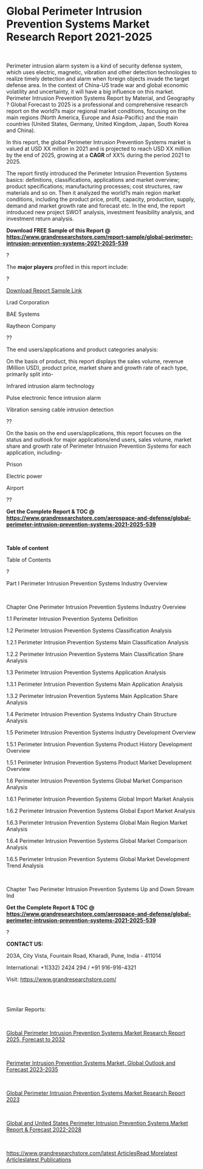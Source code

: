 <h1>Global Perimeter Intrusion Prevention Systems Market Research Report 2021-2025</h1><br/><p>Perimeter intrusion alarm system is a kind of security defense system, which uses electric, magnetic, vibration and other detection technologies to realize timely detection and alarm when foreign objects invade the target defense area. In the context of China-US trade war and global economic volatility and uncertainty, it will have a big influence on this market. Perimeter Intrusion Prevention Systems Report by Material, and Geography ? Global Forecast to 2025 is a professional and comprehensive research report on the world?s major regional market conditions, focusing on the main regions (North America, Europe and Asia-Pacific) and the main countries (United States, Germany, United Kingdom, Japan, South Korea and China).</p>
 
 
 
 <p>In this report, the global Perimeter Intrusion Prevention Systems market is valued at USD XX million in 2021 and is projected to reach USD XX million by the end of 2025, growing at a <strong>CAGR</strong> of XX% during the period 2021 to 2025.</p>
 
 
 
 <p>The report firstly introduced the Perimeter Intrusion Prevention Systems basics: definitions, classifications, applications and market overview; product specifications; manufacturing processes; cost structures, raw materials and so on. Then it analyzed the world?s main region market conditions, including the product price, profit, capacity, production, supply, demand and market growth rate and forecast etc. In the end, the report introduced new project SWOT analysis, investment feasibility analysis, and investment return analysis.</p>
 
 
 
 <div><b>Download FREE Sample of this Report @ <a href="https://www.grandresearchstore.com/report-sample/global-perimeter-intrusion-prevention-systems-2021-2025-539">https://www.grandresearchstore.com/report-sample/global-perimeter-intrusion-prevention-systems-2021-2025-539</a></b></div>
 
 
 
 <p>? </p>
 
 
 
 <p>The <strong>major players</strong> profiled in this report include:</p>
 
 
 
 <p>? </p>
 
 
 
 <p><a href="https://www.grandresearchstore.com/mr-admin/report-sample/global-perimeter-intrusion-prevention-systems-2021-2025-539">Download Report Sample Link</a></p>
 
 
 
 <p>Lrad Corporation</p>
 
 
 
 <p>BAE Systems</p>
 
 
 
 <p>Raytheon Company</p>
 
 
 
 <p>??</p>
 
 
 
 <p>The end users/applications and product categories analysis:</p>
 
 
 
 <p>On the basis of product, this report displays the sales volume, revenue (Million USD), product price, market share and growth rate of each type, primarily split into-</p>
 
 
 
 <p>Infrared intrusion alarm technology</p>
 
 
 
 <p>Pulse electronic fence intrusion alarm</p>
 
 
 
 <p>Vibration sensing cable intrusion detection</p>
 
 
 
 <p>??</p>
 
 
 
 <p>On the basis on the end users/applications, this report focuses on the status and outlook for major applications/end users, sales volume, market share and growth rate of Perimeter Intrusion Prevention Systems for each application, including-</p>
 
 
 
 <p>Prison</p>
 
 
 
 <p>Electric power</p>
 
 
 
 <p>Airport</p>
 
 
 
 <p>??</p>
 
 
 
 <div><b>Get the Complete Report & TOC @ <a href="https://www.grandresearchstore.com/aerospace-and-defense/global-perimeter-intrusion-prevention-systems-2021-2025-539">https://www.grandresearchstore.com/aerospace-and-defense/global-perimeter-intrusion-prevention-systems-2021-2025-539</a></b></div>
 
 
 
 <p><br />
 
 <b>Table of content</b></p>
 
 
 
 <p>Table of Contents<br />
 
 ?<br />
 
 Part I Perimeter Intrusion Prevention Systems Industry Overview<br />
 
 <br />
 
 Chapter One Perimeter Intrusion Prevention Systems Industry Overview<br />
 
 1.1 Perimeter Intrusion Prevention Systems Definition<br />
 
 1.2 Perimeter Intrusion Prevention Systems Classification Analysis<br />
 
 1.2.1 Perimeter Intrusion Prevention Systems Main Classification Analysis<br />
 
 1.2.2 Perimeter Intrusion Prevention Systems Main Classification Share Analysis<br />
 
 1.3 Perimeter Intrusion Prevention Systems Application Analysis<br />
 
 1.3.1 Perimeter Intrusion Prevention Systems Main Application Analysis<br />
 
 1.3.2 Perimeter Intrusion Prevention Systems Main Application Share Analysis<br />
 
 1.4 Perimeter Intrusion Prevention Systems Industry Chain Structure Analysis<br />
 
 1.5 Perimeter Intrusion Prevention Systems Industry Development Overview<br />
 
 1.5.1 Perimeter Intrusion Prevention Systems Product History Development Overview<br />
 
 1.5.1 Perimeter Intrusion Prevention Systems Product Market Development Overview<br />
 
 1.6 Perimeter Intrusion Prevention Systems Global Market Comparison Analysis<br />
 
 1.6.1 Perimeter Intrusion Prevention Systems Global Import Market Analysis<br />
 
 1.6.2 Perimeter Intrusion Prevention Systems Global Export Market Analysis<br />
 
 1.6.3 Perimeter Intrusion Prevention Systems Global Main Region Market Analysis<br />
 
 1.6.4 Perimeter Intrusion Prevention Systems Global Market Comparison Analysis<br />
 
 1.6.5 Perimeter Intrusion Prevention Systems Global Market Development Trend Analysis<br />
 
 <br />
 
 Chapter Two Perimeter Intrusion Prevention Systems Up and Down Stream Ind</p>
 
 
 
 <div><b>Get the Complete Report & TOC @ <a href="https://www.grandresearchstore.com/aerospace-and-defense/global-perimeter-intrusion-prevention-systems-2021-2025-539">https://www.grandresearchstore.com/aerospace-and-defense/global-perimeter-intrusion-prevention-systems-2021-2025-539</a></b></div>
 
 
 
 <p>? </p>
 
 
 
 <p><b>CONTACT US:</b><br />
 
 203A, City Vista, Fountain Road, Kharadi, Pune, India - 411014<br />
 
 International: +1(332) 2424 294 / +91 916-916-4321<br />
 
 Visit: <a href="https://www.grandresearchstore.com/">https://www.grandresearchstore.com/</a><br />
 
 <br />
 
 <br />
 
 Similar Reports:<br />
 
 <br />
 
 <a href="https://www.grandresearchstore.com/energy-and-natural-resources/global-perimeter-intrusion-prevention-systems-2025-2032-696">Global Perimeter Intrusion Prevention Systems Market Research Report 2025, Forecast to 2032</a><br />
 
 <br />
 
 <a href="https://www.grandresearchstore.com/ict-and-media/global-perimeter-intrusion-prevention-systems-forecast-2023-2035-640">Perimeter Intrusion Prevention Systems Market, Global Outlook and Forecast 2023-2035</a><br />
 
 <br />
 
 <a href="https://www.grandresearchstore.com/ict-and-media/global-perimeter-intrusion-prevention-systems-2023-942">Global Perimeter Intrusion Prevention Systems Market Research Report 2023</a><br />
 
 <br />
 
 <a href="https://www.grandresearchstore.com/ict-and-media/global-united-states-perimeter-intrusion-prevention-systems-2022-2028-220">Global and United States Perimeter Intrusion Prevention Systems Market Report & Forecast 2022-2028</a><br />
 
 <br />
 
 <a href="https://gyeongbokgung.com">https://www.grandresearchstore.com/</a><a href="https://hallyeomaritime.com">latest Articles</a><a href="https://jingwansa.com">Read More</a><a href="https://nguoiviet.jp/">latest Articles</a><a href="https://www.intelmarketresearch.com/">latest Publications</a></p>